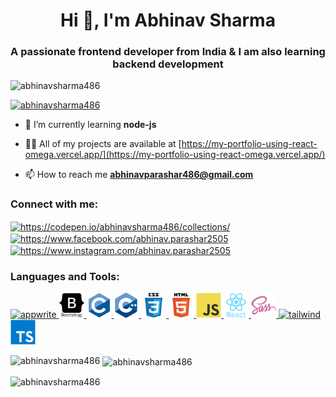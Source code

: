 <h1 align="center">Hi 👋, I'm Abhinav Sharma</h1>
<h3 align="center">A passionate frontend developer from India & I am also learning backend development</h3>

<p align="left"> <img src="https://komarev.com/ghpvc/?username=abhinavsharma486&label=Profile%20views&color=0e75b6&style=flat" alt="abhinavsharma486" /> </p>

<p align="left"> <a href="https://github.com/ryo-ma/github-profile-trophy"><img src="https://github-profile-trophy.vercel.app/?username=abhinavsharma486" alt="abhinavsharma486" /></a> </p>

- 🌱 I’m currently learning **node-js**

- 👨‍💻 All of my projects are available at [https://my-portfolio-using-react-omega.vercel.app/](https://my-portfolio-using-react-omega.vercel.app/)

- 📫 How to reach me **abhinavparashar486@gmail.com**

<h3 align="left">Connect with me:</h3>
<p align="left">
<a href="https://codepen.io/https://codepen.io/abhinavsharma486/collections/" target="blank"><img align="center" src="https://raw.githubusercontent.com/rahuldkjain/github-profile-readme-generator/master/src/images/icons/Social/codepen.svg" alt="https://codepen.io/abhinavsharma486/collections/" height="30" width="40" /></a>
<a href="https://fb.com/https://www.facebook.com/abhinav.parashar2505" target="blank"><img align="center" src="https://raw.githubusercontent.com/rahuldkjain/github-profile-readme-generator/master/src/images/icons/Social/facebook.svg" alt="https://www.facebook.com/abhinav.parashar2505" height="30" width="40" /></a>
<a href="https://instagram.com/https://www.instagram.com/abhinav.parashar2505" target="blank"><img align="center" src="https://raw.githubusercontent.com/rahuldkjain/github-profile-readme-generator/master/src/images/icons/Social/instagram.svg" alt="https://www.instagram.com/abhinav.parashar2505" height="30" width="40" /></a>
</p>

<h3 align="left">Languages and Tools:</h3>
<p align="left"> <a href="https://appwrite.io" target="_blank" rel="noreferrer"> <img src="https://www.vectorlogo.zone/logos/appwriteio/appwriteio-icon.svg" alt="appwrite" width="40" height="40"/> </a> <a href="https://getbootstrap.com" target="_blank" rel="noreferrer"> <img src="https://raw.githubusercontent.com/devicons/devicon/master/icons/bootstrap/bootstrap-plain-wordmark.svg" alt="bootstrap" width="40" height="40"/> </a> <a href="https://www.cprogramming.com/" target="_blank" rel="noreferrer"> <img src="https://raw.githubusercontent.com/devicons/devicon/master/icons/c/c-original.svg" alt="c" width="40" height="40"/> </a> <a href="https://www.w3schools.com/cpp/" target="_blank" rel="noreferrer"> <img src="https://raw.githubusercontent.com/devicons/devicon/master/icons/cplusplus/cplusplus-original.svg" alt="cplusplus" width="40" height="40"/> </a> <a href="https://www.w3schools.com/css/" target="_blank" rel="noreferrer"> <img src="https://raw.githubusercontent.com/devicons/devicon/master/icons/css3/css3-original-wordmark.svg" alt="css3" width="40" height="40"/> </a> <a href="https://www.w3.org/html/" target="_blank" rel="noreferrer"> <img src="https://raw.githubusercontent.com/devicons/devicon/master/icons/html5/html5-original-wordmark.svg" alt="html5" width="40" height="40"/> </a> <a href="https://developer.mozilla.org/en-US/docs/Web/JavaScript" target="_blank" rel="noreferrer"> <img src="https://raw.githubusercontent.com/devicons/devicon/master/icons/javascript/javascript-original.svg" alt="javascript" width="40" height="40"/> </a> <a href="https://reactjs.org/" target="_blank" rel="noreferrer"> <img src="https://raw.githubusercontent.com/devicons/devicon/master/icons/react/react-original-wordmark.svg" alt="react" width="40" height="40"/> </a> <a href="https://sass-lang.com" target="_blank" rel="noreferrer"> <img src="https://raw.githubusercontent.com/devicons/devicon/master/icons/sass/sass-original.svg" alt="sass" width="40" height="40"/> </a> <a href="https://tailwindcss.com/" target="_blank" rel="noreferrer"> <img src="https://www.vectorlogo.zone/logos/tailwindcss/tailwindcss-icon.svg" alt="tailwind" width="40" height="40"/> </a> <a href="https://www.typescriptlang.org/" target="_blank" rel="noreferrer"> <img src="https://raw.githubusercontent.com/devicons/devicon/master/icons/typescript/typescript-original.svg" alt="typescript" width="40" height="40"/> </a> </p>

<p><img align="left" src="https://github-readme-stats.vercel.app/api/top-langs?username=abhinavsharma486&show_icons=true&locale=en&layout=compact" alt="abhinavsharma486" /></p>

<p>&nbsp;<img align="center" src="https://github-readme-stats.vercel.app/api?username=abhinavsharma486&show_icons=true&locale=en" alt="abhinavsharma486" /></p>

<p><img align="center" src="https://github-readme-streak-stats.herokuapp.com/?user=abhinavsharma486&" alt="abhinavsharma486" /></p>
